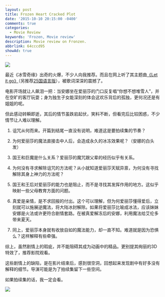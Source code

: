 ```yaml
---
layout: post
title: Frozen Heart Cracked Plot
date: '2015-10-10 20:15:00 -0400'
comments: true
categories:
  - Movie Review
keywords: 'Frozen, Movie review'
description: Movie review on Fronzen.
abbrlink: 64cccd95
showAd: true
---
```

![](http://images6.fanpop.com/image/photos/36000000/Frozen-image-frozen-36065977-2560-1600.jpg)

最近《冰雪奇缘》出奇的火爆，不少人向我推荐。而且在网上听了其主题曲[《Let it go》](http://v.youku.com/v_show/id_XNjQ1MTIwMzc2.html?s=105941)（另推荐[25国语言版](http://www.bilibili.tv/video/av922328/)），被歌词深深的震撼了。

电影开场就让人飙泪一把：当安娜坐在爱丽莎的门口反复唱“你想不想堆雪人”，并在空旷的客厅玩耍；身为独生子女能深刻的体会这欢乐背后的孤独，更何况还是有姐姐的呢。

<!-- more -->

但此感动转瞬即逝，其后的情节虽跌宕起伏，笑料不断，但看完后比较困惑，不少情节让人难以理解。

1. 诅咒从何而来。开篇到结尾一直没有说明，难道这是要拍续集的节奏？

2. 为何爱丽莎的魔法直接击中人后，会造成永久的冰冻效果呢？（安娜的白头发）

3. 国王和巨魔是什么关系？爱丽莎的魔咒跟父辈的经历似乎有关系。

4. 为何没有寻求解除诅咒的方法呢？从小就知道爱丽莎天赋异禀，为何没有寻找解除其身上神力的方法呢？

5. 国王和王后对爱丽莎的能力也是阻止，而不是寻找其发挥作用的地方。这似乎映射一些父母教育方面的问题。

6. 真爱是亲情，是不求回报的付出。这个可以理解，但为何爱丽莎懂得爱后，立刻就可以施展逆魔法，将大陆冰封解除。如果将爱丽莎比喻成冰法，应该妹妹安娜是火法或许更符合剧情套路。在被真爱解冻后的安娜，利用魔法给艾伦多带来夏天。

7. 同上，爱丽莎本身就有收放自如的魔法能力，却一直不知。难道就是因为恐惧么？这样解释有些牵强。

综上，虽然剧情上的瑕疵，并不能阻碍其成为动画中的精品。更别提其绚丽的3D特效了，推荐影院观看。

这些剧情上的缺陷，是在影片结束后，感到很空洞，回想起来发现剧中有好多没有解释的细节。导演可能是为了拍续集留下一些空间。

如果拍续集的话，我一定会看。

![](http://th05.deviantart.net/fs71/PRE/f/2013/355/d/6/disney_frozen_by_naschi-d6yrqdf.jpg)

